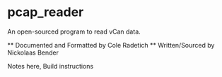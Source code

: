 # pcap_reader
An open-sourced program to read vCan data.

** Documented and Formatted by Cole Radetich
** Written/Sourced by Nickolaas Bender


Notes here, Build instructions

